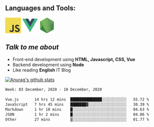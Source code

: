 ## **Languages and Tools:**      
<code><img height="50" src="https://raw.githubusercontent.com/github/explore/80688e429a7d4ef2fca1e82350fe8e3517d3494d/topics/javascript/javascript.png"></code>
<code><img height="50"  src="https://raw.githubusercontent.com/github/explore/80688e429a7d4ef2fca1e82350fe8e3517d3494d/topics/vue/vue.png"></code>
<code><img height="50"  src="https://raw.githubusercontent.com/github/explore/80688e429a7d4ef2fca1e82350fe8e3517d3494d/topics/nodejs/nodejs.png"></code>

## *Talk to me about*
- Front-end development using **HTML, Javascript, CSS, Vue**
- Backend development using **Node**
- Like reading **English** IT Blog    

[![Anurag's github stats](https://github-readme-stats.vercel.app/api?username=qdi5)](https://github.com/anuraghazra/github-readme-stats)    

<!--START_SECTION:waka-->
```text
Week: 03 December, 2020 - 10 December, 2020

Vue.js       14 hrs 12 mins  ██████████████░░░░░░░░░░░   55.72 % 
JavaScript   7 hrs 45 mins   ███████▓░░░░░░░░░░░░░░░░░   30.39 % 
Markdown     1 hr 10 mins    █░░░░░░░░░░░░░░░░░░░░░░░░   04.63 % 
JSON         1 hr 2 mins     █░░░░░░░░░░░░░░░░░░░░░░░░   04.06 % 
Other        27 mins         ▒░░░░░░░░░░░░░░░░░░░░░░░░   01.77 % 
```
<!--END_SECTION:waka-->
